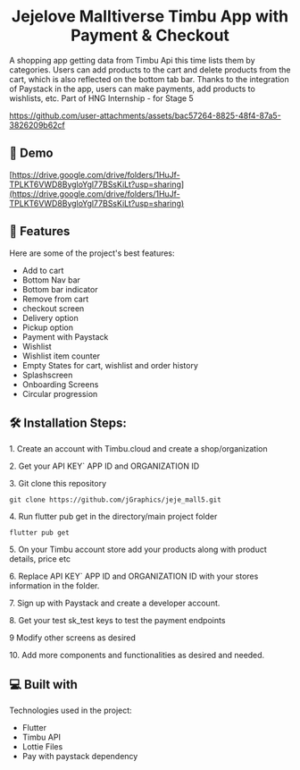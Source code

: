 <h1 align="center" id="title">Jejelove Malltiverse Timbu App with Payment & Checkout</h1>


<p id="description">A shopping app getting data from Timbu Api this time lists them by categories. Users can add products to the cart and delete products from the cart, which is also reflected on the bottom tab bar. Thanks to the integration of Paystack in the app, users can make payments, add products to wishlists, etc.
Part of HNG Internship - for Stage 5 </p>

<p align="center">



https://github.com/user-attachments/assets/bac57264-8825-48f4-87a5-3826209b62cf



</p>


<h2>🚀 Demo</h2>

[https://drive.google.com/drive/folders/1HuJf-TPLKT6VWD8BygloYgl77BSsKiLt?usp=sharing](https://drive.google.com/drive/folders/1HuJf-TPLKT6VWD8BygloYgl77BSsKiLt?usp=sharing)

  
  
<h2>🧐 Features</h2>

Here are some of the project's best features:

*   Add to cart
*   Bottom Nav bar
*   Bottom bar indicator
*   Remove from cart
*   checkout screen
*   Delivery option
*   Pickup option
*   Payment with Paystack
*   Wishlist
*   Wishlist item counter
*   Empty States for cart, wishlist and order history 
*   Splashscreen
*   Onboarding Screens
*   Circular progression

  <h2>🛠️ Installation Steps:</h2>

<p>1. Create an account with Timbu.cloud and create a shop/organization</p>

<p>2. Get your API KEY` APP ID and ORGANIZATION ID</p>

<p>3. Git clone this repository</p>

```
git clone https://github.com/jGraphics/jeje_mall5.git
```

<p>4. Run flutter pub get in the directory/main project folder</p>

```
flutter pub get
```

<p>5. On your Timbu account store add your products along with product details, price etc</p>

<p>6. Replace API KEY` APP ID and ORGANIZATION ID with your stores information in the folder.</p>

<p> 7. Sign up with Paystack and create a developer account.</>
  
<p> 8. Get your test sk_test keys to test the payment endpoints </>

<p>9 Modify other screens as desired</p>

<p>10. Add more components and functionalities as desired and needed.</p>
  
<h2>💻 Built with</h2>

Technologies used in the project:

*   Flutter
*   Timbu API
*   Lottie Files
*   Pay with paystack dependency
